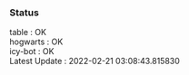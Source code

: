 ### Status


table : OK  
hogwarts : OK  
icy-bot : OK  
Latest Update : 2022-02-21 03:08:43.815830
